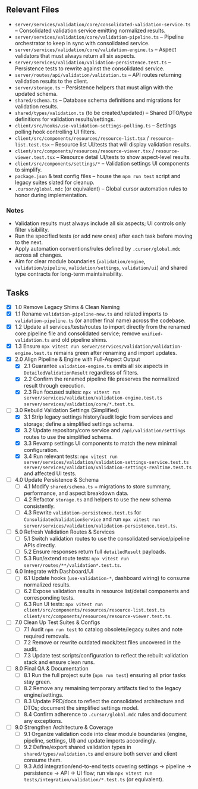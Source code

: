 ## Relevant Files

- `server/services/validation/core/consolidated-validation-service.ts` – Consolidated validation service emitting normalized results.
- `server/services/validation/core/validation-pipeline.ts` – Pipeline orchestrator to keep in sync with consolidated service.
- `server/services/validation/core/validation-engine.ts` – Aspect validators that must always return all six aspects.
- `server/services/validation/validation-persistence.test.ts` – Persistence tests to rewrite against the consolidated service.
- `server/routes/api/validation/validation.ts` – API routes returning validation results to the client.
- `server/storage.ts` – Persistence helpers that must align with the updated schema.
- `shared/schema.ts` – Database schema definitions and migrations for validation results.
- `shared/types/validation.ts` (to be created/updated) – Shared DTO/type definitions for validation results/settings.
- `client/src/hooks/use-validation-settings-polling.ts` – Settings polling hook controlling UI filters.
- `client/src/components/resources/resource-list.tsx` / `resource-list.test.tsx` – Resource list UI/tests that will display validation results.
- `client/src/components/resources/resource-viewer.tsx` / `resource-viewer.test.tsx` – Resource detail UI/tests to show aspect-level results.
- `client/src/components/settings/*` – Validation settings UI components to simplify.
- `package.json` & test config files – house the `npm run test` script and legacy suites slated for cleanup.
- `.cursor/global.mdc` (or equivalent) – Global cursor automation rules to honor during implementation.

### Notes

- Validation results must always include all six aspects; UI controls only filter visibility.
- Run the specified tests (or add new ones) after each task before moving to the next.
- Apply automation conventions/rules defined by `.cursor/global.mdc` across all changes.
- Aim for clear module boundaries (`validation/engine`, `validation/pipeline`, `validation/settings`, `validation/ui`) and shared type contracts for long-term maintainability.

## Tasks

- [x] 1.0 Remove Legacy Shims & Clean Naming
- [x] 1.1 Rename `validation-pipeline-new.ts` and related imports to `validation-pipeline.ts` (or another final name) across the codebase.
- [x] 1.2 Update all services/tests/routes to import directly from the renamed core pipeline file and consolidated service; remove `unified-validation.ts` and old pipeline shims.
- [x] 1.3 Ensure `npx vitest run server/services/validation/validation-engine.test.ts` remains green after renaming and import updates.
- [x] 2.0 Align Pipeline & Engine with Full-Aspect Output
  - [x] 2.1 Guarantee `validation-engine.ts` emits all six aspects in `DetailedValidationResult` regardless of filters.
  - [x] 2.2 Confirm the renamed pipeline file preserves the normalized result through execution.
  - [x] 2.3 Run focused suites: `npx vitest run server/services/validation/validation-engine.test.ts server/services/validation/core/*.test.ts`.
- [ ] 3.0 Rebuild Validation Settings (Simplified)
  - [x] 3.1 Strip legacy settings history/audit logic from services and storage; define a simplified settings schema.
  - [x] 3.2 Update repository/core service and `/api/validation/settings` routes to use the simplified schema.
  - [x] 3.3 Revamp settings UI components to match the new minimal configuration.
  - [x] 3.4 Run relevant tests: `npx vitest run server/services/validation/validation-settings-service.test.ts server/services/validation/validation-settings-realtime.test.ts` and affected UI tests.
- [ ] 4.0 Update Persistence & Schema
  - [ ] 4.1 Modify `shared/schema.ts` + migrations to store summary, performance, and aspect breakdown data.
  - [ ] 4.2 Refactor `storage.ts` and helpers to use the new schema consistently.
  - [ ] 4.3 Rewrite `validation-persistence.test.ts` for `ConsolidatedValidationService` and run `npx vitest run server/services/validation/validation-persistence.test.ts`.
- [ ] 5.0 Refresh Validation Routes & Services
  - [ ] 5.1 Switch validation routes to use the consolidated service/pipeline APIs directly.
  - [ ] 5.2 Ensure responses return full `detailedResult` payloads.
  - [ ] 5.3 Run/extend route tests: `npx vitest run server/routes/**/validation*.test.ts`.
- [ ] 6.0 Integrate with Dashboard/UI
  - [ ] 6.1 Update hooks (`use-validation-*`, dashboard wiring) to consume normalized results.
  - [ ] 6.2 Expose validation results in resource list/detail components and corresponding tests.
  - [ ] 6.3 Run UI tests: `npx vitest run client/src/components/resources/resource-list.test.ts client/src/components/resources/resource-viewer.test.ts`.
- [ ] 7.0 Clean Up Test Suites & Configs
  - [ ] 7.1 Audit `npm run test` to catalog obsolete/legacy suites and note required removals.
  - [ ] 7.2 Remove or rewrite outdated mock/test files uncovered in the audit.
  - [ ] 7.3 Update test scripts/configuration to reflect the rebuilt validation stack and ensure clean runs.
- [ ] 8.0 Final QA & Documentation
  - [ ] 8.1 Run the full project suite (`npm run test`) ensuring all prior tasks stay green.
  - [ ] 8.2 Remove any remaining temporary artifacts tied to the legacy engine/settings.
  - [ ] 8.3 Update PRD/docs to reflect the consolidated architecture and DTOs; document the simplified settings model.
  - [ ] 8.4 Confirm adherence to `.cursor/global.mdc` rules and document any exceptions.
- [ ] 9.0 Strengthen Architecture & Coverage
  - [ ] 9.1 Organize validation code into clear module boundaries (engine, pipeline, settings, UI) and update imports accordingly.
  - [ ] 9.2 Define/export shared validation types in `shared/types/validation.ts` and ensure both server and client consume them.
  - [ ] 9.3 Add integration/end-to-end tests covering settings → pipeline → persistence → API → UI flow; run via `npx vitest run tests/integration/validation/*.test.ts` (or equivalent).
